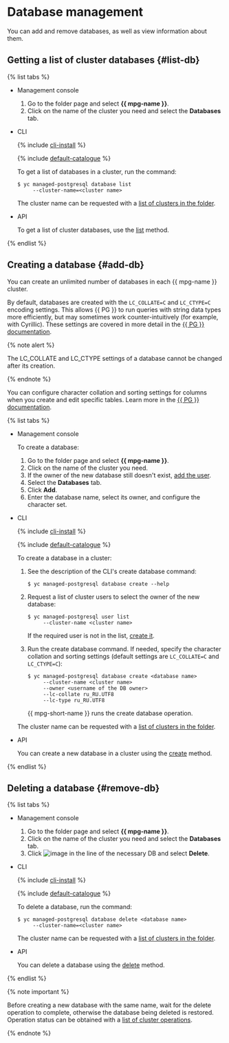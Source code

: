 # Database management

You can add and remove databases, as well as view information about them.

## Getting a list of cluster databases {#list-db}

{% list tabs %}

- Management console
  1. Go to the folder page and select **{{ mpg-name }}**.
  1. Click on the name of the cluster you need and select the **Databases** tab.

- CLI

  {% include [cli-install](../../_includes/cli-install.md) %}

  {% include [default-catalogue](../../_includes/default-catalogue.md) %}

  To get a list of databases in a cluster, run the command:

  ```
  $ yc managed-postgresql database list
       --cluster-name=<cluster name>
  ```

  The cluster name can be requested with a [list of clusters in the folder](cluster-list.md).

- API

  To get a list of cluster databases, use the [list](../api-ref/Database/list.md) method.

{% endlist %}

## Creating a database {#add-db}

You can create an unlimited number of databases in each {{ mpg-name }} cluster.

By default, databases are created with the `LC_COLLATE=C` and `LC_CTYPE=C` encoding settings. This allows {{ PG }} to run queries with string data types more efficiently, but may sometimes work counter-intuitively (for example, with Cyrillic). These settings are covered in more detail in the [{{ PG }} documentation](https://www.postgresql.org/docs/current/locale.html).

{% note alert %}

The LC_COLLATE and LC_CTYPE settings of a database cannot be changed after its creation.

{% endnote %}

You can configure character collation and sorting settings for columns when you create and edit
specific tables. Learn more in the [{{ PG }} documentation](https://www.postgresql.org/docs/current/sql-createtable.html).

{% list tabs %}

- Management console

  To create a database:
  1. Go to the folder page and select **{{ mpg-name }}**.
  1. Click on the name of the cluster you need.
  1. If the owner of the new database still doesn't exist, [add the user](cluster-users.md#adduser).
  1. Select the **Databases** tab.
  1. Click **Add**.
  1. Enter the database name, select its owner, and configure the character set.

- CLI

  {% include [cli-install](../../_includes/cli-install.md) %}

  {% include [default-catalogue](../../_includes/default-catalogue.md) %}

  To create a database in a cluster:

  1. See the description of the CLI's create database command:

     ```
     $ yc managed-postgresql database create --help
     ```

  1. Request a list of cluster users to select the owner of the new database:

     ```
     $ yc managed-postgresql user list
          --cluster-name <cluster name>
     ```

     If the required user is not in the list, [create it](cluster-users.md#adduser).

  1. Run the create database command. If needed, specify the character collation and sorting settings (default settings are `LC_COLLATE=C` and `LC_CTYPE=C`):

     ```
     $ yc managed-postgresql database create <database name>
          --cluster-name <cluster name>
          --owner <username of the DB owner>
          --lc-collate ru_RU.UTF8
          --lc-type ru_RU.UTF8
     ```

     {{ mpg-short-name }} runs the create database operation.

  The cluster name can be requested with a [list of clusters in the folder](cluster-list.md).

- API

  You can create a new database in a cluster using the [create](../api-ref/Database/create.md) method.

{% endlist %}

## Deleting a database {#remove-db}

{% list tabs %}

- Management console
  1. Go to the folder page and select **{{ mpg-name }}**.
  1. Click on the name of the cluster you need and select the **Databases** tab.
  1. Click ![image](../../_assets/vertical-ellipsis.svg) in the line of the necessary DB and select **Delete**.

- CLI

  {% include [cli-install](../../_includes/cli-install.md) %}

  {% include [default-catalogue](../../_includes/default-catalogue.md) %}

  To delete a database, run the command:

  ```
  $ yc managed-postgresql database delete <database name>
       --cluster-name=<cluster name>
  ```

  The cluster name can be requested with a [list of clusters in the folder](cluster-list.md).

- API

  You can delete a database using the [delete](../api-ref/Database/delete.md) method.

{% endlist %}

{% note important %}

Before creating a new database with the same name, wait for the delete operation to complete, otherwise the database being deleted is restored. Operation status can be obtained with a [list of cluster operations](cluster-list.md#list-operations).

{% endnote %}

